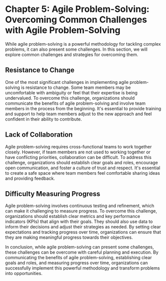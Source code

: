 Chapter 5: Agile Problem-Solving: Overcoming Common Challenges with Agile Problem-Solving
=========================================================================================

While agile problem-solving is a powerful methodology for tackling complex problems, it can also present some challenges. In this section, we will explore common challenges and strategies for overcoming them.

Resistance to Change
--------------------

One of the most significant challenges in implementing agile problem-solving is resistance to change. Some team members may be uncomfortable with ambiguity or feel that their expertise is being undervalued. To overcome this challenge, organizations should communicate the benefits of agile problem-solving and involve team members in the process from the beginning. It's essential to provide training and support to help team members adjust to the new approach and feel confident in their ability to contribute.

Lack of Collaboration
---------------------

Agile problem-solving requires cross-functional teams to work together closely. However, if team members are not used to working together or have conflicting priorities, collaboration can be difficult. To address this challenge, organizations should establish clear goals and roles, encourage open communication, and foster a culture of trust and respect. It's essential to create a safe space where team members feel comfortable sharing ideas and providing feedback.

Difficulty Measuring Progress
-----------------------------

Agile problem-solving involves continuous testing and refinement, which can make it challenging to measure progress. To overcome this challenge, organizations should establish clear metrics and key performance indicators (KPIs) that align with their goals. They should also use data to inform their decisions and adjust their strategies as needed. By setting clear expectations and tracking progress over time, organizations can ensure that they are making meaningful progress towards their objectives.

In conclusion, while agile problem-solving can present some challenges, these challenges can be overcome with careful planning and execution. By communicating the benefits of agile problem-solving, establishing clear goals and roles, and measuring progress over time, organizations can successfully implement this powerful methodology and transform problems into opportunities.
